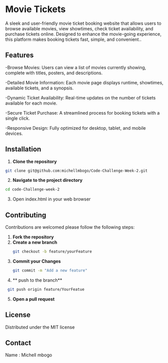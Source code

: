 # Movie Tickets
A sleek and user-friendly movie ticket booking website that allows users to browse available movies, view showtimes, check ticket availability, and purchase tickets online. Designed to enhance the movie-going experience, this platform makes booking tickets fast, simple, and convenient..
## Features
-Browse Movies: Users can view a list of movies currently showing, complete with titles, posters, and descriptions.


-Detailed Movie Information: Each movie page displays runtime, showtimes, available tickets, and a synopsis.


-Dynamic Ticket Availability: Real-time updates on the number of tickets available for each movie.

-Secure Ticket Purchase: A streamlined process for booking tickets with a single click.

-Responsive Design: Fully optimized for desktop, tablet, and mobile devices.

## Installation
1. **Clone the repository**
~~~bash
git clone git@github.com:michellmbogo/Code-Challenge-Week-2.git
~~~
2. **Navigate to the project directory**
~~~bash
cd code-Challenge-week-2
~~~
3. Open index.html in your web browser

## Contributing
Contributions are welcomed please follow the following steps:

1. **Fork the repository**
2. **Create a new branch**
   ~~~bash
   git checkout -b feature/yourFeature
   ~~~
3. **Commit your Changes**
   ~~~bash
   git commit -m "Add a new feature"
   ~~~
4. ** push to the branch**
  ~~~bash
   git push origin feature/YourFeatue
   ~~~
5. **Open a pull request**

## License

Distributed under the MIT license

## Contact

Name : Michell mbogo
